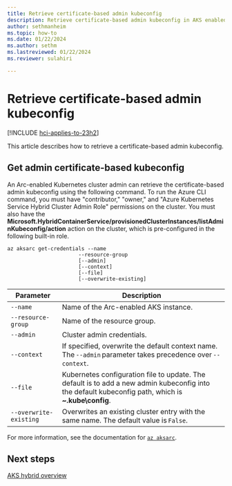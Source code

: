 ```yaml
---
title: Retrieve certificate-based admin kubeconfig
description: Retrieve certificate-based admin kubeconfig in AKS enabled by Arc.
author: sethmanheim
ms.topic: how-to
ms.date: 01/22/2024
ms.author: sethm 
ms.lastreviewed: 01/22/2024
ms.reviewer: sulahiri

---
```


# Retrieve certificate-based admin kubeconfig

[!INCLUDE [hci-applies-to-23h2](includes/hci-applies-to-23h2.md)]

This article describes how to retrieve a certificate-based admin kubeconfig.

## Get admin certificate-based kubeconfig

An Arc-enabled Kubernetes cluster admin can retrieve the certificate-based admin kubeconfig using the following command. To run the Azure CLI command, you must have "contributor," "owner," and "Azure Kubernetes Service Hybrid Cluster Admin Role" permissions on the cluster. You must also have the **Microsoft.HybridContainerService/provisionedClusterInstances/listAdminKubeconfig/action** action on the cluster, which is pre-configured in the following built-in role.

```azurecli
az aksarc get-credentials --name 
                       --resource-group 
                       [--admin] 
                       [--context] 
                       [--file] 
                       [--overwrite-existing]
```

| Parameter          | Description                                                                                                                                          |
|--------------------|------------------------------------------------------------------------------------------------------------------------------------------------------|
| `--name`           | Name of the Arc-enabled AKS instance.                                                                                                                |
| `--resource-group` | Name of the resource group.                                                                                                                          |
| `--admin`          | Cluster admin credentials.                                                                                                                           |
| `--context`        | If specified, overwrite the default context name. The `--admin` parameter takes precedence over `--context`.                                         |
| `--file`           | Kubernetes configuration file to update. The default is to add a new admin kubeconfig into the default kubeconfig path, which is **~\.kube\config**. |
| `--overwrite-existing` | Overwrites an existing cluster entry with the same name. The default value is `False`. |

For more information, see the documentation for [`az aksarc`](/cli/azure/aksarc#az-aksarc-get-credentials).

## Next steps

[AKS hybrid overview](aks-hybrid-options-overview.md)
